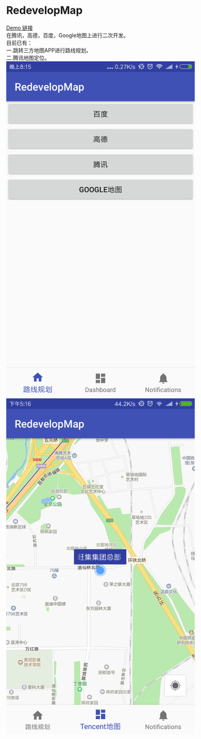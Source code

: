 # RedevelopMap
[Demo 链接](https://github.com/selfimprW/RedevelopMap/blob/master/app-debug.apk)
<br/>在腾讯，高德，百度，Google地图上进行二次开发。
<br/>目前已有：
<br/>一.跳转三方地图APP进行路线规划。
<br/>二.腾讯地图定位。
<br/>![Image](https://github.com/selfimprW/RedevelopMap/blob/master/Screenshot_Router_Plan.png)
<br/>![Image](https://github.com/selfimprW/RedevelopMap/blob/master/Screenshot_Tencent_Map.png)
<br/>
